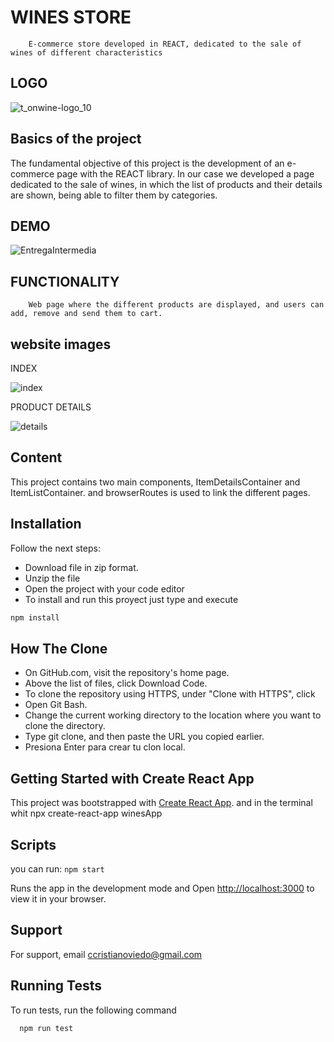 # WINES STORE

        E-commerce store developed in REACT, dedicated to the sale of wines of different characteristics                  
## LOGO
![t_onwine-logo_10](https://user-images.githubusercontent.com/88980129/167259587-2fd0bc67-cf44-4bbf-9bf0-93056cae5917.png)

## Basics of the project

The fundamental objective of this project is the development of an e-commerce page with the REACT library. In our case we developed a page dedicated to the sale of wines, in which the list of products and their details are shown, being able to filter them by categories.
 
## DEMO

![EntregaIntermedia](https://user-images.githubusercontent.com/88980129/167259709-1c0d8e97-b4ea-4529-80b2-c10e9afc0d6c.gif)


## FUNCTIONALITY

        Web page where the different products are displayed, and users can add, remove and send them to cart.
        
## website images

   INDEX
   
   
![index](https://user-images.githubusercontent.com/88980129/167260054-d7c394b3-d443-4b28-9144-c4c46d0a54e2.jpg)

   PRODUCT DETAILS
   
   
        
 ![details](https://user-images.githubusercontent.com/88980129/167260157-a8c0fd58-b57f-4905-8f3e-81c0be1e1296.jpg)







## Content

This project contains two main components, ItemDetailsContainer and ItemListContainer. and browserRoutes is used to link the different pages.


## Installation
Follow the next steps:
* Download file in zip format.
* Unzip the file
* Open the project with your code editor
* To install and run this proyect just type and execute
```bash
npm install
```

## How The Clone

* On GitHub.com, visit the repository's home page.
* Above the list of files, click Download Code.
* To clone the repository using HTTPS, under "Clone with HTTPS", click
* Open Git Bash.
* Change the current working directory to the location where you want to clone the directory.
* Type git clone, and then paste the URL you copied earlier.
* Presiona Enter para crear tu clon local.


## Getting Started with Create React App

This project was bootstrapped with [Create React App](https://github.com/facebook/create-react-app).
and in the terminal whit npx create-react-app winesApp

## Scripts

you can run: `npm start`

Runs the app in the development mode and Open [http://localhost:3000](http://localhost:3000) to view it in your browser.
## Support
For support, email ccristianoviedo@gmail.com

## Running Tests

To run tests, run the following command

```bash
  npm run test
```

